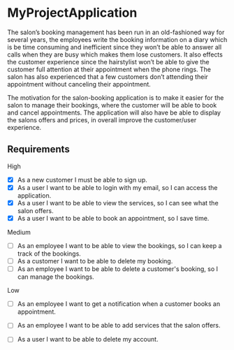 # MyProjectApplication
The salon’s booking management has been run in an old-fashioned way for several years, the employees write the booking information on a diary which is be time consuming and inefficient since they won’t be able to answer all calls when they are busy which makes them lose customers. It also effects the customer experience since the hairstylist won’t be able to give the customer full attention at their appointment when the phone rings. The salon has also experienced that a few customers don’t attending their appointment without canceling their 
appointment. 

The motivation for the salon-booking application is to make it easier for the salon to manage their bookings, where the customer will be able to book and cancel appointments. The application will also have be able to display the salons offers and prices, in overall improve the customer/user experience.


## Requirements
High
- [x] As a new customer I must be able to sign up. 
- [x] As a user I want to be able to login with my email, so I can access the application. 
- [x] As a user I want to be able to view the services, so I can see what the salon offers. 
- [x] As a user I want to be able to book an appointment, so I save time. 

Medium
- [ ] As an employee I want to be able to view the bookings, so I can keep a track of the bookings. 
- [ ] As a customer I want to be able to delete my booking.
- [ ] As an employee I want to be able to delete a customer's booking, so I can manage the bookings.

Low
- [ ] As an employee I want to get a notification when a customer books an appointment.
- [ ] As an employee I want to be able to add services that the salon offers.
- [ ] As a user I want to be able to delete my account.





